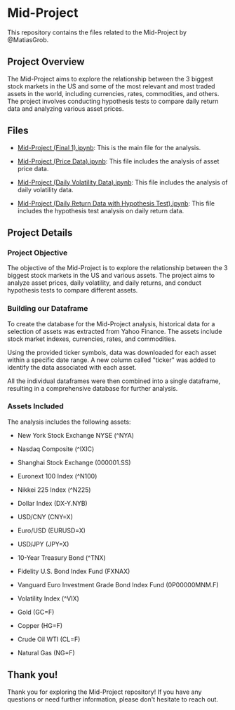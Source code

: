 # Mid-Project

This repository contains the files related to the Mid-Project by @MatiasGrob.

## Project Overview

The Mid-Project aims to explore the relationship between the 3 biggest stock markets in the US and some of the most relevant and most traded assets in the world, including currencies, rates, commodities, and others. The project involves conducting hypothesis tests to compare daily return data and analyzing various asset prices.

## Files

- [Mid-Project (Final 1).ipynb](./Mid-Project%20(Final%201).ipynb): This is the main file for the analysis.

- [Mid-Project (Price Data).ipynb](./Mid-Project%20(Price%20Data).ipynb): This file includes the analysis of asset price data.

- [Mid-Project (Daily Volatility Data).ipynb](./Mid-Project%20(Daily%20Volatility%20Data).ipynb): This file includes the analysis of daily volatility data.

- [Mid-Project (Daily Return Data with Hypothesis Test).ipynb](./Mid-Project%20(Daily%20Return%20Data%20with%20Hypothesis%20Test).ipynb): This file includes the hypothesis test analysis on daily return data.

## Project Details

### Project Objective

The objective of the Mid-Project is to explore the relationship between the 3 biggest stock markets in the US and various assets. The project aims to analyze asset prices, daily volatility, and daily returns, and conduct hypothesis tests to compare different assets.

### Building our Dataframe

To create the database for the Mid-Project analysis, historical data for a selection of assets was extracted from Yahoo Finance. The assets include stock market indexes, currencies, rates, and commodities.

Using the provided ticker symbols, data was downloaded for each asset within a specific date range. A new column called "ticker" was added to identify the data associated with each asset.

All the individual dataframes were then combined into a single dataframe, resulting in a comprehensive database for further analysis.

### Assets Included

The analysis includes the following assets:

- New York Stock Exchange NYSE (^NYA)
- Nasdaq Composite (^IXIC)
- Shanghai Stock Exchange (000001.SS)
- Euronext 100 Index (^N100)
- Nikkei 225 Index (^N225)

- Dollar Index (DX-Y.NYB)
- USD/CNY (CNY=X)
- Euro/USD (EURUSD=X)
- USD/JPY (JPY=X)

- 10-Year Treasury Bond (^TNX)
- Fidelity U.S. Bond Index Fund (FXNAX)
- Vanguard Euro Investment Grade Bond Index Fund (0P00000MNM.F)

- Volatility Index (^VIX)

- Gold (GC=F)
- Copper (HG=F)
- Crude Oil WTI (CL=F)
- Natural Gas (NG=F)

## Thank you!

Thank you for exploring the Mid-Project repository! If you have any questions or need further information, please don't hesitate to reach out.
